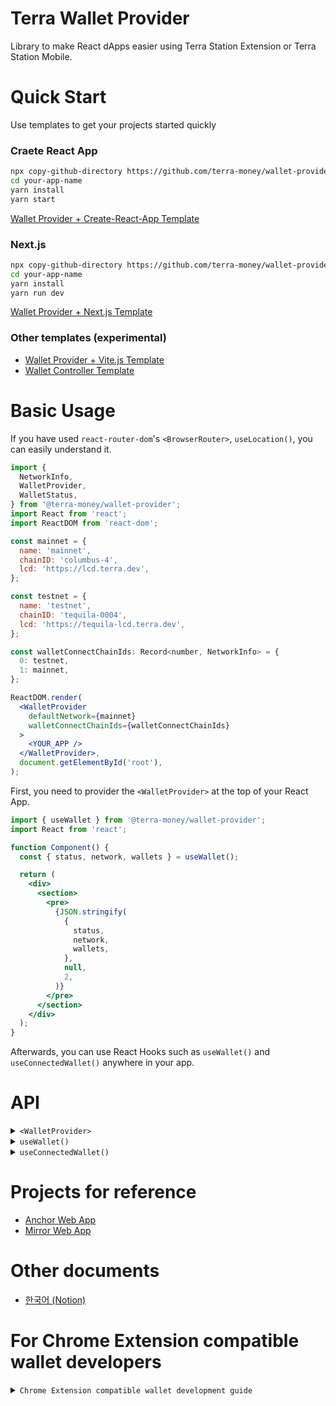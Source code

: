 # Terra Wallet Provider

Library to make React dApps easier using Terra Station Extension or Terra Station Mobile.

# Quick Start

Use templates to get your projects started quickly

### Craete React App

```sh
npx copy-github-directory https://github.com/terra-money/wallet-provider/tree/main/templates/create-react-app your-app-name
cd your-app-name
yarn install
yarn start
```

[Wallet Provider + Create-React-App Template](https://github.com/terra-money/wallet-provider/tree/main/templates/create-react-app)

### Next.js

```sh
npx copy-github-directory https://github.com/terra-money/wallet-provider/tree/main/templates/next your-app-name
cd your-app-name
yarn install
yarn run dev
```

[Wallet Provider + Next.js Template](https://github.com/terra-money/wallet-provider/tree/main/templates/next)

### Other templates (experimental)

- [Wallet Provider + Vite.js Template](https://github.com/terra-money/wallet-provider/tree/main/templates/vite)
- [Wallet Controller Template](https://github.com/terra-money/wallet-provider/tree/main/templates/wallet-controller)

# Basic Usage

If you have used `react-router-dom`'s `<BrowserRouter>`, `useLocation()`, you can easily understand it.

```jsx
import {
  NetworkInfo,
  WalletProvider,
  WalletStatus,
} from '@terra-money/wallet-provider';
import React from 'react';
import ReactDOM from 'react-dom';

const mainnet = {
  name: 'mainnet',
  chainID: 'columbus-4',
  lcd: 'https://lcd.terra.dev',
};

const testnet = {
  name: 'testnet',
  chainID: 'tequila-0004',
  lcd: 'https://tequila-lcd.terra.dev',
};

const walletConnectChainIds: Record<number, NetworkInfo> = {
  0: testnet,
  1: mainnet,
};

ReactDOM.render(
  <WalletProvider
    defaultNetwork={mainnet}
    walletConnectChainIds={walletConnectChainIds}
  >
    <YOUR_APP />
  </WalletProvider>,
  document.getElementById('root'),
);
```

First, you need to provider the `<WalletProvider>` at the top of your React App.

```jsx
import { useWallet } from '@terra-money/wallet-provider';
import React from 'react';

function Component() {
  const { status, network, wallets } = useWallet();

  return (
    <div>
      <section>
        <pre>
          {JSON.stringify(
            {
              status,
              network,
              wallets,
            },
            null,
            2,
          )}
        </pre>
      </section>
    </div>
  );
}
```

Afterwards, you can use React Hooks such as `useWallet()` and `useConnectedWallet()` anywhere in your app.

# API

<details>

<summary><code>&lt;WalletProvider&gt;</code></summary>

```jsx
import { ReadonlyWalletSession } from '@terra-dev/readonly-wallet';
import { WalletProvider, NetworkInfo } from '@terra-money/wallet-provider';

// network information
const mainnet: NetworkInfo = {
  name: 'mainnet',
  chainID: 'columbus-4',
  lcd: 'https://lcd.terra.dev',
};

const testnet: NetworkInfo = {
  name: 'testnet',
  chainID: 'tequila-0004',
  lcd: 'https://tequila-lcd.terra.dev',
};

// WalletConnect separates chainId by number.
// Currently TerraStation Mobile uses 0 as Testnet, 1 as Mainnet.
const walletConnectChainIds: Record<number, NetworkInfo> = {
  0: testnet,
  1: mainnet,
};

// Optional
// If you need to modify the modal, such as changing the design, you can put it in,
// and if you don't put the value in, there is a default modal.
async function createReadonlyWalletSession(): Promise<ReadonlyWalletSession> {
  const terraAddress = prompt('YOUR TERRA ADDRESS');
  return {
    network: mainnet,
    terraAddress,
  };
}

// Optional
// WalletConnect Client option.
const connectorOpts: IWalletConnectOptions | undefined = undefined;
const pushServerOpts: IPushServerOptions | undefined = undefined;

// Optional
// Time to wait for the Chrome Extension window.isTerraExtensionAvailable.
// If not entered, wait for default 1000 * 3 miliseconds.
// If you reduce excessively, Session recovery of Chrome Extension may fail.
const waitingChromeExtensionInstallCheck: number | undefined = undefined;

ReactDOM.render(
  <WalletProvider
    defaultNetwork={mainnet}
    walletConnectChainIds={walletConnectChainIds}
    createReadonlyWalletSession={createReadonlyWalletSession}
    connectorOpts={connectorOpts}
    pushServerOpts={pushServerOpts}
    waitingChromeExtensionInstallCheck={waitingChromeExtensionInstallCheck}
  >
    <YOUR_APP />
  </WalletProvider>,
  document.getElementById('root'),
);
```

</details>

<details>

<summary><code>useWallet()</code></summary>

This is a React Hook that can receive all the information. (Other hooks are functions for the convenience of Wrapping
this `useWallet()`)

```jsx
import { useWallet } from '@terra-money/wallet-provider';

const {
  // Can receive the Connect Types available in the user's current Browser environment.
  //
  // It's basically [ConnectType.WALLETCONNECT, READONLY].
  //
  // If Chrome Extension is installed,
  // it will be [ConnectType.CHROME_EXTENSION, ConnectType.WALLETCONNECT, ConnectType.READONLY].
  //
  // Available when configuring a UI that determines which Connect Type to connect to.
  availableConnectTypes,

  // Can receive the Connect Types that are currently available for installation.
  //
  // If the Browser is Desktop Chrome and does not have Chrome Extension installed,
  // it becomes [ConnectType.CHROME_EXTENSION]
  //
  // Other cases
  // it becomes an Empty Array.
  availableInstallTypes,

  // Can receive the current status of the Client
  //
  // WalletStatus.INITIALIZING | WalletStatus.WALLET_NOT_CONNECTED | WalletStatus.WALLET_CONNECTED
  // A value of one of the three will come in.
  //
  // INITIALIZING = Session initialization and extension installation verification are in progress (please indicate Loading).
  // WALLET_CONNECTED = This means that there is a Wallet connected (Show the UI and Disconnect Button to view Wallet information).
  // WALLET_NOT_CONNECTED = This means there are no connected Wallets (Mark Connect Button).
  status,

  // Receive information from the currently selected network
  // Gets in the same form as { name: 'mainnet', chainID: 'columnbus-4', lcd }
  network,

  // Can receive information from linked Wallet
  //
  // [{ connectType: WALLETCONNECT, terraAddress: 'XXXXXXXXX' }]
  // It comes in the same form as.
  //
  // In subsequent updates, it is arranged to implement a structure that connects multiple wallets simultaneously.
  // No wallet connected for empty array [] at this time (status = WALLET_NOT_CONNECTED)
  // Connected if 1 data exists as shown in [{}] (status = WALLET_CONNECTED)
  wallets,

  // Connect to Wallet
  //
  // connect(ConnectType.WALLETCONNECT)
  // connect(ConnectType.CHROME_EXTENSION)
  // connect(ConnectType.READONLY)
  //
  // If called above, progress will be made according to each connection.
  //
  // Use only the ConnectType given in { availableConnectType }
  connect,

  // Install the Extension required for Wallet connection
  //
  // Currently, only ConnectType.CHROME_EXTENSION is supported.
  // When install(ConnectType.CHROME_EXTENSION) is run, the Chrome Extension Store appears.
  //
  // Use only the ConnectType given in { availableInstallType }
  install,

  // Disconnect Wallet
  disconnect,

  // Features for ChromeExtension.
  //
  // Currently, ChromeExtension does not notify you of changes to Network / Wallet through WebApp.
  // You can use it when you want to update the changed information.
  recheckStatus,

  // Used to send Tx
  //
  // It has an interface like this
  // post(CreateTxOptions): Promise<TxResult>
  //
  // CreateTxOptions is the terra.js's CreateTxOptions Type
  //
  // TxResult is the type below.
  // interface TxResult extends CreateTxOptions {
  //   result: { height: number, raw_log: string, txhash: string },
  //   success: boolean
  // }
  post,
} = useWallet();
```

</details>

<details>

<summary><code>useConnectedWallet()</code></summary>

```jsx
import { useConnectedWallet } from '@terra-money/wallet-provider'

function Component() {
  const connectedWallet = useConnectedWallet()

  const postTx = useCallback(async () => {
    if (!connectedWallet) return

    console.log('walletAddress is', connectedWallet.walletAddress)
    console.log('network is', connectedWallet.network)
    console.log('connectType is', connectedWallet.connectType)

    const result = await connectedWallet.post({...})
  }, [])

  return (
    <button disabled={!connectedWallet || !connectedWallet.availablePost} onClick={() => postTx}>
      Post Tx
    </button>
  )
}
```

</details>

# Projects for reference

- [Anchor Web App](https://github.com/Anchor-Protocol/anchor-web-app/blob/master/base/src/base/AppProviders.tsx#L154)
- [Mirror Web App](https://github.com/Mirror-Protocol/terra-web-app/blob/master/src/layouts/WalletConnectProvider.tsx#L12)

# Other documents

- [한국어 (Notion)](https://www.notion.so/terramoneyteam/terra-money-wallet-provider-0-14-0-49a62205608c4e0085e1c8f5361ccc46)

# For Chrome Extension compatible wallet developers

<details>

<summary><code>Chrome Extension compatible wallet development guide</code></summary>

### 1. Create dApp for test

There is the `dangerously__chromeExtensionCompatibleBrowserCheck` option to allow you to create a test environment for
wallet development.

By declaring the `dangerously__chromeExtensionCompatibleBrowserCheck`, you can make your wallet recognized as the chrome
extension.

```jsx
<WalletProvider
  dangerously__chromeExtensionCompatibleBrowserCheck={(userAgent) =>
    /YourWallet/.test(userAgent)
  }
>
  ...
</WalletProvider>
```

### 2. Register your wallet as default allow

If your wallet has been developed,

Please send me your wallet App link (Testlight version is OK)

And send me Pull Request by modifying `DEFAULT_CHROME_EXTENSION_COMPATIBLE_BROWSER_CHECK` in
the `packages/src/@terra-money/wallet-provider/env.ts` file. (or just make an issue is OK)

```diff
export const DEFAULT_CHROME_EXTENSION_COMPATIBLE_BROWSER_CHECK = (userAgent: string) => {
-  return /MathWallet\//.test(userAgent);
+  return /MathWallet\//.test(userAgent) || /YourWallet/.test(userAgent);
}
```

</details>

